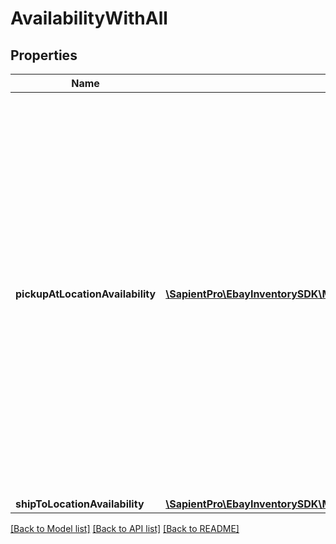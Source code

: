 # AvailabilityWithAll

## Properties
| Name                             | Type                                                                                                              | Description                                                                                                                                                                                                                                                                                                                                        | Notes      |
|----------------------------------|-------------------------------------------------------------------------------------------------------------------|----------------------------------------------------------------------------------------------------------------------------------------------------------------------------------------------------------------------------------------------------------------------------------------------------------------------------------------------------|------------|
| **pickupAtLocationAvailability** | [**\SapientPro\EbayInventorySDK\Models\PickupAtLocationAvailability[]**](PickupAtLocationAvailability.md)         | This container consists of an array of one or more of the merchant&#x27;s physical stores where the inventory item is available for in-store pickup.&lt;br /&gt;&lt;br /&gt;The store ID, the quantity available, and the fulfillment time (how soon the item will be ready for pickup after the order occurs) are all returned in this container. | [optional] |
| **shipToLocationAvailability**   | [**\SapientPro\EbayInventorySDK\Models\ShipToLocationAvailabilityWithAll**](ShipToLocationAvailabilityWithAll.md) |                                                                                                                                                                                                                                                                                                                                                    | [optional] |

[[Back to Model list]](../../README.md#documentation-for-models) [[Back to API list]](../../README.md#documentation-for-api-endpoints) [[Back to README]](../../README.md)

